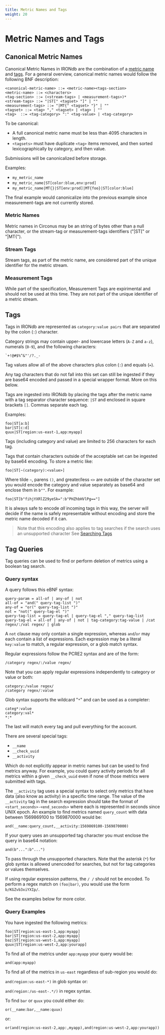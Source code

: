```yaml
---
title: Metric Names and Tags
weight: 20
---
```


# Metric Names and Tags

## Canonical Metric Names

Canonical Metric Names in IRONdb are the combination of a [metric name](#metric-names) and [tags](#tags).  For a general overview, canonical metric names would follow the following BNF description:
```
<canonical-metric-name> ::= <metric-name><tags-section>
<metric-name> ::= <characters>
<tag-section> ::= (<stream-tags> | <measurement-tags>)*
<stream-tags> ::= "|ST[" <tagset> "]" | ""
<measurement-tags> ::= "|MT{" <tagset> "}" | ""
<tagset> ::= <tag> "," <tagset> | <tag> | ""
<tag>  ::= <tag-category> ":" <tag-value> | <tag-category>
```
To be canonical:
 * A full canonical metric name must be less than 4095 characters in length.
 * `<tagsets>` must have duplicate `<tag>` items removed, and then sorted lexicographically by category, and then value.  

Submissions will be canonicalized before storage.

Examples:
 * `my_metric_name`
 * `my_metric_name|ST[color:blue,env:prod]`
 * `my_metric_name|MT{}|ST[env:prod]|MT{foo}|ST[color:blue]`

The final example would canonicalize into the previous example since measurement-tags are not currently stored.

### Metric Names

Metric names in Circonus may be an string of bytes other than a null character, or the stream-tag or measurement-tags identifiers ("|ST[" or "|MT{").

### Stream Tags

Stream tags, as part of the metric name, are considered part of the unique identifier for the metric stream.

### Measurement Tags

While part of the specification, Measurement Tags are expirimental and should not be used at this time.  They are not part of the unique identifier of a metric stream.

## Tags

Tags in IRONdb are represented as `category:value pairs` that are separated by
the colon (`:`) character.

Category strings may contain upper- and lowercase letters (`A-Z` and `a-z`),
numerals (`0-9`), and the following characters:

```
`+!@#$%^&"'/?._-
```

Tag values allow all of the above characters plus colon (`:`) and equals (`=`).

Any tag characters that do not fall into this set can still be ingested if they
are base64 encoded and passed in a special wrapper format.  More on this below.

Tags are ingested into IRONdb by placing the tags after the metric name with a 
tag separator character sequence: `|ST` and enclosed in square brackets `[]`. 
Commas separate each tag.

Examples:

    foo|ST[a:b]
    bar|ST[c:d]
    quux|ST[region:us-east-1,app:myapp]
    
Tags (including category and value) are limited to 256 characters for each tag.

Tags that contain characters outside of the acceptable set can be ingested by base64 encoding.
To store a metric like:

    foo|ST[~(category):<value>]
    
Where tilde `~`, parens `()`, and greater/less `<>` are outside of the character set you would encode
the category and value separately as base64 and enclose them in `b""`.  For example:

    foo|ST[b"fihjYXRlZ29yeSk=":b"PHZhbHVlPg=="]
    
It is always safe to encode *all* incoming tags in this way, the server will decide if the name
is safely representable without encoding and store the metric name decoded if it can.

> Note that this encoding also applies to tag searches if the search uses an unsupported character
> See [Searching Tags](/irondb/api/data-retrieval/)

## Tag Queries

Tag queries can be used to find or perform deletion of metrics using a boolean tag search.

### Query syntax

A query follows this eBNF syntax:

    query-param = all-of | any-of | not
    all-of = "and(" query-tag-list ")"
    any-of = "or(" query-tag-list ")"
	not = "not(" query-tag-el ")"
    query-tag-list = query-tag-el | query-tag-el "," query-tag-list
    query-tag-el = all-of | any-of | not | tag-category:tag-value | /cat regex/:/val regex/ | glob

A `not` clause may only contain a single expression, whereas `and`/`or` may each contain a list of expressions.
Each expression may be a literal `key:value` to match, a regular expression, or a glob match syntax.

Regular expressions follow the PCRE2 syntax and are of the form:

    /category regex/:/value regex/

Note that you can apply regular expressions independently to category or value or both:

    category:/value regex/
    /category regex/:value

Glob syntax supports the wildcard "`*`" and can be used as a completer:

    categ*:value
    category:val*
    *:*

The last will match every tag and pull everything for the account.

There are several special tags:

* `__name`
* `__check_uuid`
* `__activity`

Which do not explicitly appear in metric names but can be used to find metrics
anyway. For example, you could query activity periods for all metrics within a
given `__check_uuid` even if none of those metrics were submitted with tags.

The `__activity` tag uses a special syntax to select only metrics that have data
(also know as activity) in a specific time range.  The value of the `__activity`
tag in the search expression should take the format of `<start_seconds>-<end_seconds>`
where each is represented in seconds since UNIX epoch. An example to find metrics
named `query_count` with data between 1569869100 to 1569870000 would be:

`and(__name:query_count,__activity:1569869100-1569870000)`

If your query uses an unsupported tag character you must enclose the query in base64
notation:

`and(b"...":b"...")`

To pass through the unsupported characters. Note that the asterisk (`*`) for
glob syntax is allowed unencoded for searches, but not for tag categories or
values themselves.

If using regular expression patterns, the `/ /` should not be encoded. To
perform a regex match on `(foo|bar)`, you would use the form
`b/KGZvb3xiYXIp/`.

See the examples below for more color.

### Query Examples

You have ingested the following metrics:

    foo|ST[region:us-east-1,app:myapp]
    bar|ST[region:us-east-2,app:myapp]
    baz|ST[region:us-west-1,app:myapp]
    quux|ST[region:us-west-2,app:yourapp]

To find all of the metrics under `app:myapp` your query would be:

`and(app:myapp)`

To find all of the metrics in `us-east` regardless of sub-region you would do:

`and(region:us-east-*)` in glob syntax or:

`and(region:/us-east-.*/)` in regex syntax.

To find `bar` or `quux` you could either do:

`or(__name:bar,__name:quux)`

or:

`or(and(region:us-east-2,app:,myapp),and(region:us-west-2,app:yourapp))`
